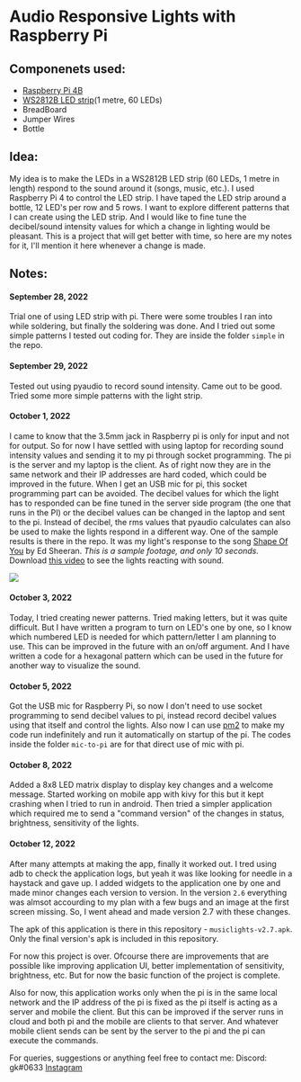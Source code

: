 # Audio Responsive Lights with Raspberry Pi

## Componenets used:
* [Raspberry Pi 4B](https://www.amazon.in/gp/product/B07XSJ64ZY/ref=ppx_yo_dt_b_search_asin_title?ie=UTF8&psc=1)
* [WS2812B LED strip](https://www.amazon.in/gp/product/B0B4KZ7HRG/ref=ppx_yo_dt_b_asin_title_o01_s00?ie=UTF8&psc=1)(1 metre, 60 LEDs)
* BreadBoard
* Jumper Wires
* Bottle
## Idea:
My idea is to make the LEDs in a WS2812B LED strip (60 LEDs, 1 metre in length) respond to the sound around it (songs, music, etc.). I used Raspberry Pi 4 to control the LED strip. I have taped the LED strip around a bottle, 12 LED's per row and 5 rows. I want to explore different patterns that I can create using the LED strip. And I would like to fine tune the decibel/sound intensity values for which a change in lighting would be pleasant. This is a project that will get better with time, so here are my notes for it, I'll mention it here whenever a change is made. 

## Notes:

#### September 28, 2022
Trial one of using LED strip with pi. There were some troubles I ran into while soldering, but finally the soldering was done. And I tried out some simple patterns I tested out coding for. They are inside the folder `simple` in the repo.
#### September 29, 2022
Tested out using pyaudio to record sound intensity. Came out to be good. Tried some more simple patterns with the light strip. 
#### October 1, 2022
I came to know that the 3.5mm jack in Raspberry pi is only for input and not for output. So for now I have settled with using laptop for recording sound intensity values and sending it to my pi through socket programming. The pi is the server and my laptop is the client. As of right now they are in the same network and their IP addresses are hard coded, which could be improved in the future. When I get an USB mic for pi, this socket programming part can be avoided. 
The decibel values for which the light has to responded can be fine tuned in the server side program (the one that runs in the PI) or the decibel values can be changed in the laptop and sent to the pi. Instead of decibel, the rms values that pyaudio calculates can also be used to make the lights respond in a different way. 
One of the sample results is there in the repo. It was my light's response to the song [Shape Of You](https://www.youtube.com/watch?v=JGwWNGJdvx8) by Ed Sheeran. *This is a sample footage, and only 10 seconds.* 
Download [this video](https://github.com/gokulgk-9402/MusicLights/blob/main/SampleVids/pattern2_Shape_Of_You.mp4) to see the lights reacting with sound.

![](https://github.com/gokulgk-9402/MusicLights/blob/main/SampleVids/pattern2_Shape_Of_You.gif)

#### October 3, 2022
Today, I tried creating newer patterns. Tried making letters, but it was quite difficult. But I have written a program to turn on LED's one by one, so I know which numbered LED is needed for which pattern/letter I am planning to use. This can be improved in the future with an on/off argument. And I have written a code for a hexagonal pattern which can be used in the future for another way to visualize the sound.

#### October 5, 2022
Got the USB mic for Raspberry Pi, so now I don't need to use socket programming to send decibel values to pi, instead record decibel values using that itself and control the lights. Also now I can use [pm2](https://pm2.keymetrics.io/) to make my code run indefinitely and run it automatically on startup of the pi. The codes inside the folder `mic-to-pi` are for that direct use of mic with pi. 


#### October 8, 2022
Added a 8x8 LED matrix display to display key changes and a welcome message. Started working on mobile app with kivy for this but it kept crashing when I tried to run in android. Then tried a simpler application which required me to send a "command version" of the changes in status, brightness, sensitivity of the lights.

#### October 12, 2022
After many attempts at making the app, finally it worked out. I tred using adb to check the application logs, but yeah it was like looking for needle in a haystack and gave up. I added widgets to the application one by one and made minor changes each version to version. In the version `2.6` everything was almsot accourding to my plan with a few bugs and an image at the first screen missing. So, I went ahead and made version 2.7 with these changes.


The apk of this application is there in this repository - `musiclights-v2.7.apk`. Only the final version's apk is included in this repository. 

For now this project is over. Ofcourse there are improvements that are possible like improving application UI, better implementation of sensitivity, brightness, etc. But for now the basic function of the project is complete.

Also for now, this application works only when the pi is in the same local network and the IP address of the pi is fixed as the pi itself is acting as a server and mobile the client. But this can be improved if the server runs in cloud and both pi and the mobile are clients to that server. And whatever mobile client sends can be sent by the server to the pi and the pi can execute the commands. 


For queries, suggestions or anything feel free to contact me:
Discord: gk#0633
[Instagram](https://www.instagram.com/me_is_gokul/?hl=en)